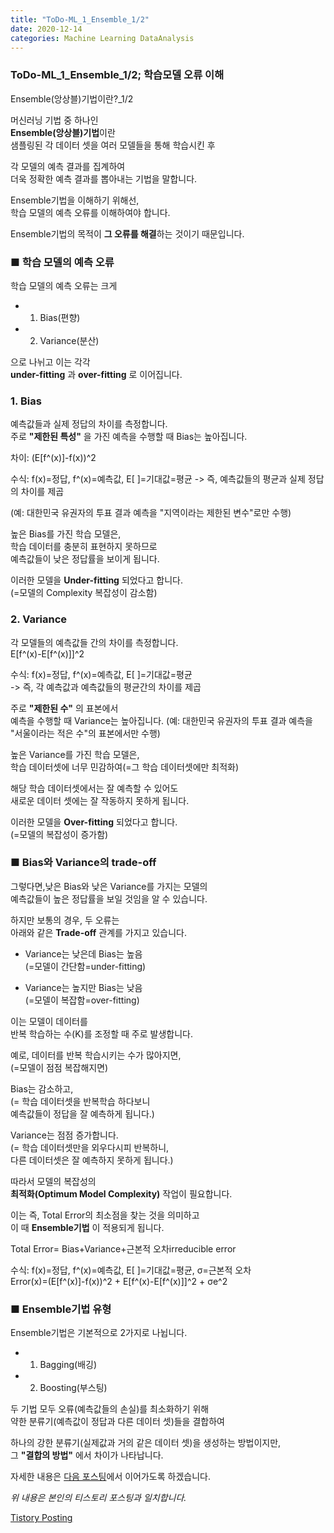 ```yaml
---
title: "ToDo-ML_1_Ensemble_1/2"
date: 2020-12-14
categories: Machine Learning DataAnalysis 
---
```


### ToDo-ML_1_Ensemble_1/2; 학습모델 오류 이해
Ensemble(앙상블)기법이란?_1/2

머신러닝 기법 중 하나인<br> 
**Ensemble(앙상블)기법**이란<br>
샘플링된 각 데이터 셋을 여러 모델들을 통해 학습시킨 후 

각 모델의 예측 결과를 집계하여<br> 
더욱 정확한 예측 결과를 뽑아내는 기법을 말합니다.

Ensemble기법을 이해하기 위해선,<br>
학습 모델의 예측 오류를 이해하여야 합니다.

Ensemble기법의 목적이 **그 오류를 해결**하는 것이기 때문입니다.


### ■ 학습 모델의 예측 오류


학습 모델의 예측 오류는 크게
- 1. Bias(편향)

- 2. Variance(분산)

으로 나뉘고 이는 각각<br> 
**under-fitting** 과 **over-fitting** 로 이어집니다.

### 1. Bias

예측값들과 실제 정답의 차이를 측정합니다.<br>
주로 **"제한된 특성"** 을 가진 예측을 수행할 때 Bias는 높아집니다.

차이: (E[f^(x)]-f(x))^2

수식: f(x)=정답, f^(x)=예측값, E[ ]=기대값=평균 
-> 즉, 예측값들의 평균과 실제 정답의 차이를 제곱

(예: 대한민국 유권자의 투표 결과 예측을 "지역이라는 제한된 변수"로만 수행)

높은 Bias를 가진 학습 모델은,<br>
학습 데이터를 충분히 표현하지 못하므로<br>
예측값들이 낮은 정답률을 보이게 됩니다.

이러한 모델을 **Under-fitting** 되었다고 합니다.<br>
(=모델의 Complexity 복잡성이 감소함)


### 2. Variance

각 모델들의 예측값들 간의 차이를 측정합니다.<br>
E[f^(x)-E[f^(x)]]^2

수식: f(x)=정답, f^(x)=예측값, E[ ]=기대값=평균<br> 
-> 즉, 각 예측값과 예측값들의 평균간의 차이를 제곱


주로 **"제한된 수"** 의 표본에서<br> 
예측을 수행할 때 Variance는 높아집니다.
(예: 대한민국 유권자의 투표 결과 예측을 "서울이라는 적은 수"의 표본에서만 수행)

높은 Variance를 가진 학습 모델은,<br>
학습 데이터셋에 너무 민감하여(=그 학습 데이터셋에만 최적화)

해당 학습 데이터셋에서는 잘 예측할 수 있어도<br>
새로운 데이터 셋에는 잘 작동하지 못하게 됩니다.

이러한 모델을 **Over-fitting** 되었다고 합니다.<br>
(=모델의 복잡성이 증가함)


### ■ Bias와 Variance의 trade-off

그렇다면,낮은 Bias와 낮은 Variance를 가지는 모델의<br>
예측값들이 높은 정답률을 보일 것임을 알 수 있습니다. 

 
하지만 보통의 경우, 두 오류는<br>
아래와 같은 **Trade-off** 관계를 가지고 있습니다. 

- Variance는 낮은데 Bias는 높음<br>
 (=모델이 간단함=under-fitting)

- Variance는 높지만 Bias는 낮음<br> 
 (=모델이 복잡함=over-fitting)

이는 모델이 데이터를<br> 
반복 학습하는 수(K)를 조정할 때 주로 발생합니다. 


예로, 데이터를 반복 학습시키는 수가 많아지면,<br> 
(=모델이 점점 복잡해지면)

Bias는 감소하고,<br> 
(= 학습 데이터셋을 반복학습 하다보니 <br>
예측값들이 정답을 잘 예측하게 됩니다.)

Variance는 점점 증가합니다.<br>
(= 학습 데이터셋만을 외우다시피 반복하니, <br>
다른 데이터셋은 잘 예측하지 못하게 됩니다.)

따라서 모델의 복잡성의<br> 
**최적화(Optimum Model Complexity)** 작업이 필요합니다. 


이는 즉, Total Error의 최소점을 찾는 것을 의미하고<br>
이 때 **Ensemble기법** 이 적용되게 됩니다. 

Total Error= Bias+Variance+근본적 오차irreducible error<br>

수식: f(x)=정답, f^(x)=예측값, E[ ]=기대값=평균, σ=근본적 오차<br>
Error(x)=(E[f^(x)]-f(x))^2 + E[f^(x)-E[f^(x)]]^2 + σe^2



### ■ Ensemble기법 유형

Ensemble기법은 기본적으로 2가지로 나뉩니다.


- 1. Bagging(배깅)

- 2. Boosting(부스팅)


두 기법 모두 오류(예측값들의 손실)를 최소화하기 위해<br>
약한 분류기(예측값이 정답과 다른 데이터 셋)들을 결합하여<br>

하나의 강한 분류기(실제값과 거의 같은 데이터 셋)을 생성하는 방법이지만,<br>
그 **"결합의 방법"** 에서 차이가 나타납니다.

자세한 내용은 [다음 포스팅](https://tododata101.github.io/machine/learning/dataanalysis/todo-ML_2/)에서 이어가도록 하겠습니다.

*위 내용은 본인의 티스토리 포스팅과 일치합니다.*

[Tistory Posting](https://todo-data.tistory.com/5)

